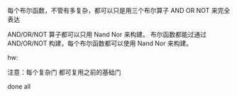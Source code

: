 每个布尔函数，不管有多复杂，都可以只是用三个布尔算子 AND OR NOT 来完全表达

AND/OR/NOT 算子都可以只用 Nand Nor 来构建。 布尔函数都能过通过 AND/OR/NOT 构建，每个布尔函数都可以使用 Nand Nor 来构建。

hw:

注意：每个复杂门 都可复用之前的基础门

done all
